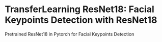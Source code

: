 # TransferLearning ResNet18: Facial Keypoints Detection with ResNet18
Pretrained ResNet18 in Pytorch for Facial Keypoints Detection 
